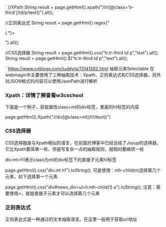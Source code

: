 


`
//XPath
String result = page.getHtml().xpath("//tr[@class='tr-third']/td/p/text()").all();

//正则表达式
String result = page.getHtml().regex("<p>(.*)+</p>").all();

//CSS选择器
String result = page.getHtml().css("tr.tr-third td p","text").all();
String result = page.getHtml().$("tr.tr-third td p","text").all();

`
https://www.cnblogs.com/juddy/p/13141582.html
抽取元素Selectable
在webmagic中主要使用了三种抽取技术：Xpath、正则表达式和CSS选择器。另外对JSON格式的内容可以使用JsonPath进行解析

### Xpath：详情了解查看w3cschool

下面是一个例子，获取属性class=mt的div标签，里面的h1标签的内容

page.getHtml().Xpath("//div[@class=mt]/h1/text()")

### CSS选择器

CSS选择器是与Xpath相似的语言，在前面的博客中已经总结了Jsoup的选择器，它比Xpath要简单一些，但是写复杂一点的抽取规则，就相对要麻烦一些

div.mt>h1表示class为mt的div标签下的直接子元素h1标签

page.getHtml().css("div.mt h1").toString();
可是使用：nth-child(n)选择第几个元素，如下选择第一个元素

page.getHtml().css("div#news_div>ul>li:nth-child(1) a").toString();
注意：需要使用>，就是直接子元素才可以选择第几个元素

### 正则表达式

正则表达式是一种通过的文本抽取语言。在这里一般用于获取url地址
